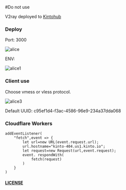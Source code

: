 #Do not use

V2ray deployed to [Kintohub](https://app.kintohub.com)

### Deploy

Port: 3000

![alice](https://github.com/yeahwu/kinto/blob/master/img/ali.jpg)

ENV:

![alice1](https://github.com/yeahwu/kinto/blob/master/img/ali2.PNG)

### Client use

Choose vmess or vless protocol. 

![alice3](https://github.com/yeahwu/kinto/blob/master/img/kinto3.jpg)

Default UUID: c95ef1d4-f3ac-4586-96e9-234a37dda068

### Cloudflare Workers

```
addEventListener(
    "fetch",event => {
        let url=new URL(event.request.url);
        url.hostname="kinto-404.us1.kinto.io";
        let request=new Request(url,event.request);
        event. respondWith(
            fetch(request)
        )
    }
)
```

#### [LICENSE](https://raw.githubusercontent.com/yeahwu/jktest/master/LICENSE)
